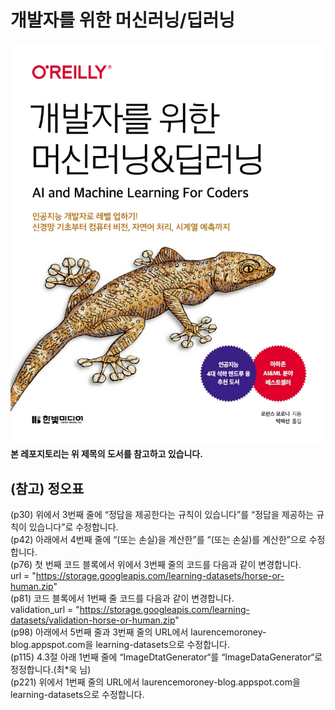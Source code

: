 # 개발자를 위한 머신러닝/딥러닝

<img src="cover.jpg" width=500>
<strong>본 레포지토리는 위 제목의 도서를 참고하고 있습니다.</strong>

## (참고) 정오표
(p30) 위에서 3번째 줄에 “정답을 제공한다는 규칙이 있습니다”를 “정답을 제공하는 규칙이 있습니다”로 수정합니다.   
(p42) 아래에서 4번째 줄에 “(또는 손실)을 계산한”를 “(또는 손실)를 계산한”으로 수정합니다.   
(p76) 첫 번째 코드 블록에서 위에서 3번째 줄의 코드를 다음과 같이 변경합니다.   
url = "https://storage.googleapis.com/learning-datasets/horse-or-human.zip"   
(p81) 코드 블록에서 1번째 줄 코드를 다음과 같이 변경합니다.   
validation_url = "https://storage.googleapis.com/learning-datasets/validation-horse-or-human.zip"   
(p98) 아래에서 5번째 줄과 3번째 줄의 URL에서 laurencemoroney-blog.appspot.com을 learning-datasets으로 수정합니다.   
(p115) 4.3절 아래 1번째 줄에 “ImageDtatGenerator“를 “ImageDataGenerator“로 정정합니다.(최*욱 님)   
(p221) 위에서 1번째 줄의 URL에서 laurencemoroney-blog.appspot.com을 learning-datasets으로 수정합니다.

